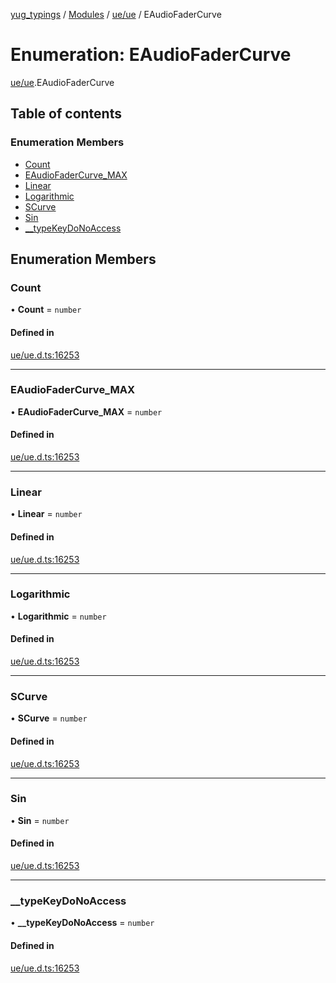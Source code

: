 [yug_typings](../README.md) / [Modules](../modules.md) / [ue/ue](../modules/ue_ue.md) / EAudioFaderCurve

# Enumeration: EAudioFaderCurve

[ue/ue](../modules/ue_ue.md).EAudioFaderCurve

## Table of contents

### Enumeration Members

- [Count](ue_ue.EAudioFaderCurve.md#count)
- [EAudioFaderCurve\_MAX](ue_ue.EAudioFaderCurve.md#eaudiofadercurve_max)
- [Linear](ue_ue.EAudioFaderCurve.md#linear)
- [Logarithmic](ue_ue.EAudioFaderCurve.md#logarithmic)
- [SCurve](ue_ue.EAudioFaderCurve.md#scurve)
- [Sin](ue_ue.EAudioFaderCurve.md#sin)
- [\_\_typeKeyDoNoAccess](ue_ue.EAudioFaderCurve.md#__typekeydonoaccess)

## Enumeration Members

### Count

• **Count** = `number`

#### Defined in

[ue/ue.d.ts:16253](https://github.com/YugMetaverse/yug_typings/blob/25cad34/ue/ue.d.ts#L16253)

___

### EAudioFaderCurve\_MAX

• **EAudioFaderCurve\_MAX** = `number`

#### Defined in

[ue/ue.d.ts:16253](https://github.com/YugMetaverse/yug_typings/blob/25cad34/ue/ue.d.ts#L16253)

___

### Linear

• **Linear** = `number`

#### Defined in

[ue/ue.d.ts:16253](https://github.com/YugMetaverse/yug_typings/blob/25cad34/ue/ue.d.ts#L16253)

___

### Logarithmic

• **Logarithmic** = `number`

#### Defined in

[ue/ue.d.ts:16253](https://github.com/YugMetaverse/yug_typings/blob/25cad34/ue/ue.d.ts#L16253)

___

### SCurve

• **SCurve** = `number`

#### Defined in

[ue/ue.d.ts:16253](https://github.com/YugMetaverse/yug_typings/blob/25cad34/ue/ue.d.ts#L16253)

___

### Sin

• **Sin** = `number`

#### Defined in

[ue/ue.d.ts:16253](https://github.com/YugMetaverse/yug_typings/blob/25cad34/ue/ue.d.ts#L16253)

___

### \_\_typeKeyDoNoAccess

• **\_\_typeKeyDoNoAccess** = `number`

#### Defined in

[ue/ue.d.ts:16253](https://github.com/YugMetaverse/yug_typings/blob/25cad34/ue/ue.d.ts#L16253)
